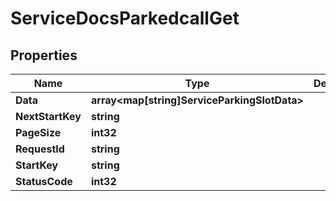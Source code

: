 

# ServiceDocsParkedcallGet


## Properties

| Name | Type | Description | Notes |
|------------ | ------------- | ------------- | -------------|
|**Data** | **array&lt;map[string]ServiceParkingSlotData&gt;** |  |  [optional] |
|**NextStartKey** | **string** |  |  [optional] |
|**PageSize** | **int32** |  |  [optional] |
|**RequestId** | **string** |  |  [optional] |
|**StartKey** | **string** |  |  [optional] |
|**StatusCode** | **int32** |  |  [optional] |



